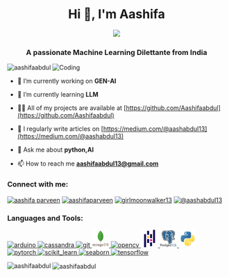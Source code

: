 <h1 align="center">Hi 👋, I'm Aashifa</h1>
<div align="center"> <img src ="![image](https://github.com/user-attachments/assets/0f84a474-1c4c-473b-94b7-bd851c44ab41)"></div>
<h3 align="center">A passionate Machine Learning Dilettante from India</h3>
<img align="right" alt="Coding" width="400" src="https://userimages.githubusercontent.com/74038190/221352975-94759904-aa4c-4032-a8ab-b546efb9c478.gif">

<p align="left"> <img src="https://komarev.com/ghpvc/?username=aashifaabdul&label=Profile%20views&color=0e75b6&style=flat" alt="aashifaabdul" /> </p>

- 🔭 I’m currently working on **GEN-AI**

- 🌱 I’m currently learning **LLM**

- 👨‍💻 All of my projects are available at [https://github.com/Aashifaabdul](https://github.com/Aashifaabdul)

- 📝 I regularly write articles on [https://medium.com/@aashabdul13](https://medium.com/@aashabdul13)

- 💬 Ask me about **python,AI**

- 📫 How to reach me **aashifaabdul13@gmail.com**

<h3 align="left">Connect with me:</h3>
<p align="left">
<a href="https://linkedin.com/in/aashifa parveen" target="blank"><img align="center" src="https://raw.githubusercontent.com/rahuldkjain/github-profile-readme-generator/master/src/images/icons/Social/linked-in-alt.svg" alt="aashifa parveen" height="30" width="40" /></a>
<a href="https://kaggle.com/aashifaparveen" target="blank"><img align="center" src="https://raw.githubusercontent.com/rahuldkjain/github-profile-readme-generator/master/src/images/icons/Social/kaggle.svg" alt="aashifaparveen" height="30" width="40" /></a>
<a href="https://instagram.com/girlmoonwalker13" target="blank"><img align="center" src="https://raw.githubusercontent.com/rahuldkjain/github-profile-readme-generator/master/src/images/icons/Social/instagram.svg" alt="girlmoonwalker13" height="30" width="40" /></a>
<a href="https://medium.com/@aashabdul13" target="blank"><img align="center" src="https://raw.githubusercontent.com/rahuldkjain/github-profile-readme-generator/master/src/images/icons/Social/medium.svg" alt="@aashabdul13" height="30" width="40" /></a>
</p>

<h3 align="left">Languages and Tools:</h3>
<p align="left"> <a href="https://www.arduino.cc/" target="_blank" rel="noreferrer"> <img src="https://cdn.worldvectorlogo.com/logos/arduino-1.svg" alt="arduino" width="40" height="40"/> </a> <a href="https://cassandra.apache.org/" target="_blank" rel="noreferrer"> <img src="https://www.vectorlogo.zone/logos/apache_cassandra/apache_cassandra-icon.svg" alt="cassandra" width="40" height="40"/> </a> <a href="https://git-scm.com/" target="_blank" rel="noreferrer"> <img src="https://www.vectorlogo.zone/logos/git-scm/git-scm-icon.svg" alt="git" width="40" height="40"/> </a> <a href="https://www.mongodb.com/" target="_blank" rel="noreferrer"> <img src="https://raw.githubusercontent.com/devicons/devicon/master/icons/mongodb/mongodb-original-wordmark.svg" alt="mongodb" width="40" height="40"/> </a> <a href="https://opencv.org/" target="_blank" rel="noreferrer"> <img src="https://www.vectorlogo.zone/logos/opencv/opencv-icon.svg" alt="opencv" width="40" height="40"/> </a> <a href="https://pandas.pydata.org/" target="_blank" rel="noreferrer"> <img src="https://raw.githubusercontent.com/devicons/devicon/2ae2a900d2f041da66e950e4d48052658d850630/icons/pandas/pandas-original.svg" alt="pandas" width="40" height="40"/> </a> <a href="https://www.postgresql.org" target="_blank" rel="noreferrer"> <img src="https://raw.githubusercontent.com/devicons/devicon/master/icons/postgresql/postgresql-original-wordmark.svg" alt="postgresql" width="40" height="40"/> </a> <a href="https://www.python.org" target="_blank" rel="noreferrer"> <img src="https://raw.githubusercontent.com/devicons/devicon/master/icons/python/python-original.svg" alt="python" width="40" height="40"/> </a> <a href="https://pytorch.org/" target="_blank" rel="noreferrer"> <img src="https://www.vectorlogo.zone/logos/pytorch/pytorch-icon.svg" alt="pytorch" width="40" height="40"/> </a> <a href="https://scikit-learn.org/" target="_blank" rel="noreferrer"> <img src="https://upload.wikimedia.org/wikipedia/commons/0/05/Scikit_learn_logo_small.svg" alt="scikit_learn" width="40" height="40"/> </a> <a href="https://seaborn.pydata.org/" target="_blank" rel="noreferrer"> <img src="https://seaborn.pydata.org/_images/logo-mark-lightbg.svg" alt="seaborn" width="40" height="40"/> </a> <a href="https://www.tensorflow.org" target="_blank" rel="noreferrer"> <img src="https://www.vectorlogo.zone/logos/tensorflow/tensorflow-icon.svg" alt="tensorflow" width="40" height="40"/> </a> </p>

<p><img align="left" src="https://github-readme-stats.vercel.app/api/top-langs?username=aashifaabdul&show_icons=true&locale=en&layout=compact" alt="aashifaabdul" /></p>

<p>&nbsp;<img align="center" src="https://github-readme-stats.vercel.app/api?username=aashifaabdul&show_icons=true&locale=en" alt="aashifaabdul" /></p>

